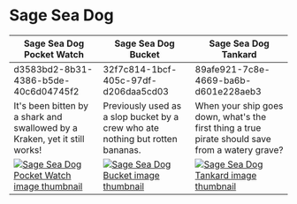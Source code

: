 # Sage Sea Dog

| Sage Sea Dog Pocket Watch | Sage Sea Dog Bucket | Sage Sea Dog Tankard |
| ------------------------- | ------------------- | -------------------- |
| d3583bd2-8b31-4386-b5de-40c6d04745f2 | 32f7c814-1bcf-405c-97df-d206daa5cd03 | 89afe921-7c8e-4669-ba6b-d601e228aeb3 |
| It's been bitten by a shark and swallowed by a Kraken, yet it still works! | Previously used as a slop bucket by a crew who ate nothing but rotten bananas. | When your ship goes down, what's the first thing a true pirate should save from a watery grave? |
| [![Sage Sea Dog Pocket Watch image thumbnail](https://seaofthieves.wiki.gg/images/4/40/Sage_Sea_Dog_Pocket_Watch.png)](https://seaofthieves.wiki.gg/wiki/Sage_Sea_Dog_Pocket_Watch) | [![Sage Sea Dog Bucket image thumbnail](https://seaofthieves.wiki.gg/images/7/78/Sage_Sea_Dog_Bucket.png)](https://seaofthieves.wiki.gg/wiki/Sage_Sea_Dog_Bucket) | [![Sage Sea Dog Tankard image thumbnail](https://seaofthieves.wiki.gg/images/1/1f/Sage_Sea_Dog_Tankard.png)](https://seaofthieves.wiki.gg/wiki/Sage_Sea_Dog_Tankard) |
